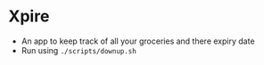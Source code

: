 # Xpire
- An app to keep track of all your groceries and there expiry date
- Run using `./scripts/downup.sh`
